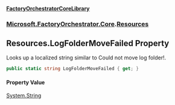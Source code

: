 #### [FactoryOrchestratorCoreLibrary](./FactoryOrchestratorCoreLibrary.md 'FactoryOrchestratorCoreLibrary')
### [Microsoft.FactoryOrchestrator.Core](./Microsoft-FactoryOrchestrator-Core.md 'Microsoft.FactoryOrchestrator.Core').[Resources](./Microsoft-FactoryOrchestrator-Core-Resources.md 'Microsoft.FactoryOrchestrator.Core.Resources')
## Resources.LogFolderMoveFailed Property
Looks up a localized string similar to Could not move log folder!.  
```csharp
public static string LogFolderMoveFailed { get; }
```
#### Property Value
[System.String](https://docs.microsoft.com/en-us/dotnet/api/System.String 'System.String')  
